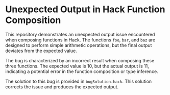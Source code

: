 # Unexpected Output in Hack Function Composition

This repository demonstrates an unexpected output issue encountered when composing functions in Hack. The functions `foo`, `bar`, and `baz` are designed to perform simple arithmetic operations, but the final output deviates from the expected value.

The bug is characterized by an incorrect result when composing these three functions. The expected value is 10, but the actual output is 11, indicating a potential error in the function composition or type inference.

The solution to this bug is provided in `bugSolution.hack`. This solution corrects the issue and produces the expected output.